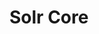 <!--
 * @Github       : https://github.com/superzhc/BigData-A-Question
 * @Author       : SUPERZHC
 * @CreateDate   : 2020-11-30 14:13:42
 * @LastEditTime : 2020-11-30 14:13:50
 * @Copyright 2020 SUPERZHC
-->
# Solr Core